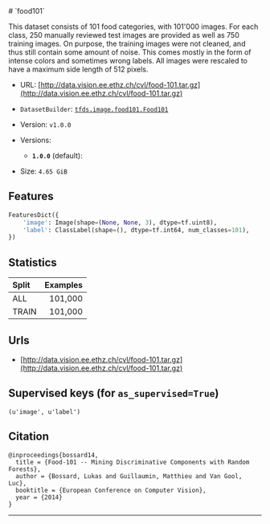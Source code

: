 <div itemscope itemtype="http://schema.org/Dataset">
  <div itemscope itemprop="includedInDataCatalog" itemtype="http://schema.org/DataCatalog">
    <meta itemprop="name" content="TensorFlow Datasets" />
  </div>
  <meta itemprop="name" content="food101" />
  <meta itemprop="description" content="This dataset consists of 101 food categories, with 101'000 images. For each class, 250 manually reviewed test images are provided as well as 750 training images. On purpose, the training images were not cleaned, and thus still contain some amount of noise. This comes mostly in the form of intense colors and sometimes wrong labels. All images were rescaled to have a maximum side length of 512 pixels.&#10;&#10;To use this dataset:&#10;&#10;```&#10;import tensorflow_datasets as tfds&#10;&#10;ds = tfds.load('food101')&#10;```&#10;" />
  <meta itemprop="url" content="https://www.tensorflow.org/datasets/catalog/food101" />
  <meta itemprop="sameAs" content="http://data.vision.ee.ethz.ch/cvl/food-101.tar.gz" />
  <meta itemprop="citation" content="@inproceedings{bossard14,&#10;  title = {Food-101 -- Mining Discriminative Components with Random Forests},&#10;  author = {Bossard, Lukas and Guillaumin, Matthieu and Van Gool, Luc},&#10;  booktitle = {European Conference on Computer Vision},&#10;  year = {2014}&#10;}&#10;" />
</div>
# `food101`

This dataset consists of 101 food categories, with 101'000 images. For each
class, 250 manually reviewed test images are provided as well as 750 training
images. On purpose, the training images were not cleaned, and thus still contain
some amount of noise. This comes mostly in the form of intense colors and
sometimes wrong labels. All images were rescaled to have a maximum side length
of 512 pixels.

*   URL:
    [http://data.vision.ee.ethz.ch/cvl/food-101.tar.gz](http://data.vision.ee.ethz.ch/cvl/food-101.tar.gz)
*   `DatasetBuilder`:
    [`tfds.image.food101.Food101`](https://github.com/tensorflow/datasets/tree/master/tensorflow_datasets/image/food101.py)
*   Version: `v1.0.0`
*   Versions:

    *   **`1.0.0`** (default):

*   Size: `4.65 GiB`

## Features
```python
FeaturesDict({
    'image': Image(shape=(None, None, 3), dtype=tf.uint8),
    'label': ClassLabel(shape=(), dtype=tf.int64, num_classes=101),
})
```

## Statistics

Split | Examples
:---- | -------:
ALL   | 101,000
TRAIN | 101,000

## Urls

*   [http://data.vision.ee.ethz.ch/cvl/food-101.tar.gz](http://data.vision.ee.ethz.ch/cvl/food-101.tar.gz)

## Supervised keys (for `as_supervised=True`)
`(u'image', u'label')`

## Citation
```
@inproceedings{bossard14,
  title = {Food-101 -- Mining Discriminative Components with Random Forests},
  author = {Bossard, Lukas and Guillaumin, Matthieu and Van Gool, Luc},
  booktitle = {European Conference on Computer Vision},
  year = {2014}
}
```

--------------------------------------------------------------------------------
